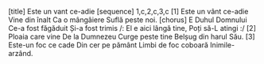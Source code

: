 [title] Este un vant ce-adie
[sequence] 1,c,2,c,3,c
[1]
Este un vânt ce-adie
Vine din înalt
Ca o mângâiere
Suflă peste noi.
[chorus]
E Duhul Domnului
Ce-a fost făgăduit
Și-a fost trimis
/: El e aici lângă tine,
Poți să-L atingi :/
[2]
Ploaia care vine
De la Dumnezeu
Curge peste tine
Belșug din harul Său.
[3]
Este-un foc ce cade
Din cer pe pământ
Limbi de foc coboară
Inimile-arzând.

